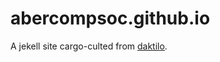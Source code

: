 abercompsoc.github.io
=====================

A jekell site cargo-culted from [daktilo](https://github.com/kronik3r/daktilo).
